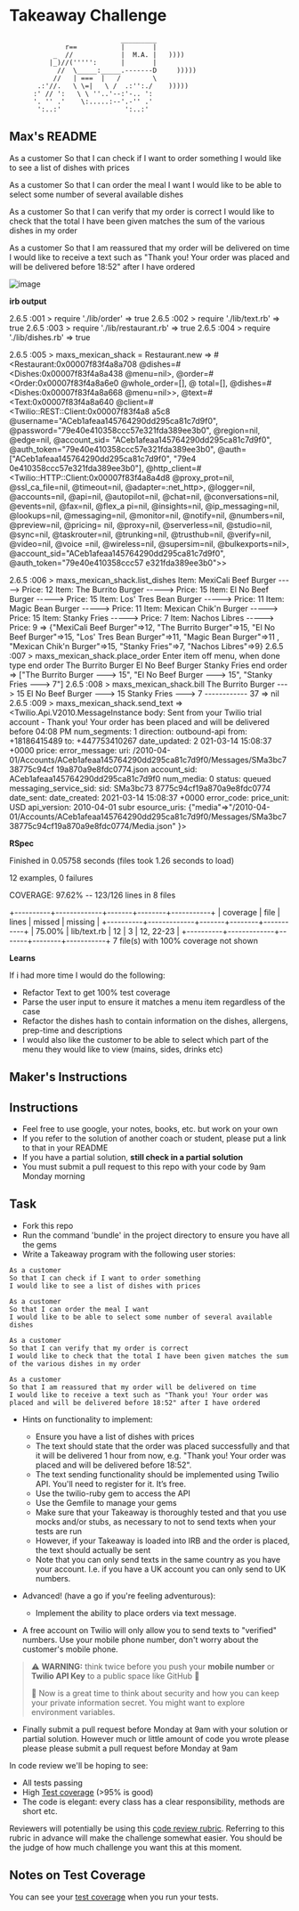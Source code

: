 Takeaway Challenge
==================
```
                            _________
              r==           |       |
           _  //            |  M.A. |   ))))
          |_)//(''''':      |       |
            //  \_____:_____.-------D     )))))
           //   | ===  |   /        \
       .:'//.   \ \=|   \ /  .:'':./    )))))
      :' // ':   \ \ ''..'--:'-.. ':
      '. '' .'    \:.....:--'.-'' .'
       ':..:'                ':..:'

 ```

## Max's README

As a customer
So that I can check if I want to order something
I would like to see a list of dishes with prices

As a customer
So that I can order the meal I want
I would like to be able to select some number of several available dishes

As a customer
So that I can verify that my order is correct
I would like to check that the total I have been given matches the sum of the various dishes in my order

As a customer
So that I am reassured that my order will be delivered on time
I would like to receive a text such as "Thank you! Your order was placed and will be delivered before 18:52" after I have ordered

![image](https://user-images.githubusercontent.com/74908625/111074134-90615680-84d9-11eb-9f6e-83707bb2ba71.png)

**irb output**

2.6.5 :001 > require './lib/order'
 => true
2.6.5 :002 > require './lib/text.rb'
=> true
2.6.5 :003 > require './lib/restaurant.rb'
 => true
2.6.5 :004 > require './lib/dishes.rb'
 => true

2.6.5 :005 > maxs_mexican_shack = Restaurant.new
 => #<Restaurant:0x00007f83f4a8a708 @dishes=#<Dishes:0x00007f83f4a8a438 @menu=nil>, @order=#<Order:0x00007f83f4a8a6e0 @whole_order=[], @
total=[], @dishes=#<Dishes:0x00007f83f4a8a668 @menu=nil>>, @text=#<Text:0x00007f83f4a8a640 @client=#<Twilio::REST::Client:0x00007f83f4a8
a5c8 @username="ACeb1afeaa145764290dd295ca81c7d9f0", @password="79e40e410358ccc57e321fda389ee3b0", @region=nil, @edge=nil, @account_sid=
"ACeb1afeaa145764290dd295ca81c7d9f0", @auth_token="79e40e410358ccc57e321fda389ee3b0", @auth=["ACeb1afeaa145764290dd295ca81c7d9f0", "79e4
0e410358ccc57e321fda389ee3b0"], @http_client=#<Twilio::HTTP::Client:0x00007f83f4a8a4d8 @proxy_prot=nil, @ssl_ca_file=nil, @timeout=nil,
@adapter=:net_http>, @logger=nil, @accounts=nil, @api=nil, @autopilot=nil, @chat=nil, @conversations=nil, @events=nil, @fax=nil, @flex_a
pi=nil, @insights=nil, @ip_messaging=nil, @lookups=nil, @messaging=nil, @monitor=nil, @notify=nil, @numbers=nil, @preview=nil, @pricing=
nil, @proxy=nil, @serverless=nil, @studio=nil, @sync=nil, @taskrouter=nil, @trunking=nil, @trusthub=nil, @verify=nil, @video=nil, @voice
=nil, @wireless=nil, @supersim=nil, @bulkexports=nil>, @account_sid="ACeb1afeaa145764290dd295ca81c7d9f0", @auth_token="79e40e410358ccc57
e321fda389ee3b0">>

2.6.5 :006 > maxs_mexican_shack.list_dishes
Item: MexiCali Beef Burger -----> Price: 12
Item: The Burrito Burger -----> Price: 15
Item: El No Beef Burger -----> Price: 15
Item: Los' Tres Bean Burger -----> Price: 11
Item: Magic Bean Burger -----> Price: 11
Item: Mexican Chik'n Burger -----> Price: 15
Item: Stanky Fries -----> Price: 7
Item: Nachos Libres -----> Price: 9
 => {"MexiCali Beef Burger"=>12, "The Burrito Burger"=>15, "El No Beef Burger"=>15, "Los' Tres Bean Burger"=>11, "Magic Bean Burger"=>11
, "Mexican Chik'n Burger"=>15, "Stanky Fries"=>7, "Nachos Libres"=>9}
2.6.5 :007 > maxs_mexican_shack.place_order
Enter item off menu, when done type end order
The Burrito Burger
El No Beef Burger
Stanky Fries
end order
 => ["The Burrito Burger ---> 15", "El No Beef Burger ---> 15", "Stanky Fries ---> 7"]
2.6.5 :008 > maxs_mexican_shack.bill
            The Burrito Burger ---> 15
            El No Beef Burger ---> 15
               Stanky Fries ---> 7
                   ------------
                        37
 => nil
2.6.5 :009 > maxs_mexican_shack.send_text
 => <Twilio.Api.V2010.MessageInstance body: Sent from your Twilio trial account - Thank you! Your order has been placed
      and will be delivered before 04:08 PM num_segments: 1 direction: outbound-api from: +18186415489 to: +447753410267 date_updated: 2
021-03-14 15:08:37 +0000 price:  error_message:  uri: /2010-04-01/Accounts/ACeb1afeaa145764290dd295ca81c7d9f0/Messages/SMa3bc738775c94cf
19a870a9e8fdc0774.json account_sid: ACeb1afeaa145764290dd295ca81c7d9f0 num_media: 0 status: queued messaging_service_sid:  sid: SMa3bc73
8775c94cf19a870a9e8fdc0774 date_sent:  date_created: 2021-03-14 15:08:37 +0000 error_code:  price_unit: USD api_version: 2010-04-01 subr
esource_uris: {"media"=>"/2010-04-01/Accounts/ACeb1afeaa145764290dd295ca81c7d9f0/Messages/SMa3bc738775c94cf19a870a9e8fdc0774/Media.json"
}>

**RSpec**

Finished in 0.05758 seconds (files took 1.26 seconds to load)

12 examples, 0 failures


COVERAGE:  97.62% -- 123/126 lines in 8 files

+----------+-------------+-------+--------+-----------+
| coverage | file        | lines | missed | missing   |
+----------+-------------+-------+--------+-----------+
|  75.00%  | lib/text.rb | 12    | 3      | 12, 22-23 |
+----------+-------------+-------+--------+-----------+
7 file(s) with 100% coverage not shown

**Learns**

If i had more time I would do the following:

- Refactor Text to get 100% test coverage
- Parse the user input to ensure it matches a menu item regardless of the case
- Refactor the dishes hash to contain information on the dishes, allergens, prep-time
and descriptions
- I would also like the customer to be able to select which part of the menu they would
like to view (mains, sides, drinks etc)

## Maker's Instructions

Instructions
-------

* Feel free to use google, your notes, books, etc. but work on your own
* If you refer to the solution of another coach or student, please put a link to that in your README
* If you have a partial solution, **still check in a partial solution**
* You must submit a pull request to this repo with your code by 9am Monday morning

Task
-----

* Fork this repo
* Run the command 'bundle' in the project directory to ensure you have all the gems
* Write a Takeaway program with the following user stories:

```
As a customer
So that I can check if I want to order something
I would like to see a list of dishes with prices

As a customer
So that I can order the meal I want
I would like to be able to select some number of several available dishes

As a customer
So that I can verify that my order is correct
I would like to check that the total I have been given matches the sum of the various dishes in my order

As a customer
So that I am reassured that my order will be delivered on time
I would like to receive a text such as "Thank you! Your order was placed and will be delivered before 18:52" after I have ordered
```

* Hints on functionality to implement:
  * Ensure you have a list of dishes with prices
  * The text should state that the order was placed successfully and that it will be delivered 1 hour from now, e.g. "Thank you! Your order was placed and will be delivered before 18:52".
  * The text sending functionality should be implemented using Twilio API. You'll need to register for it. It’s free.
  * Use the twilio-ruby gem to access the API
  * Use the Gemfile to manage your gems
  * Make sure that your Takeaway is thoroughly tested and that you use mocks and/or stubs, as necessary to not to send texts when your tests are run
  * However, if your Takeaway is loaded into IRB and the order is placed, the text should actually be sent
  * Note that you can only send texts in the same country as you have your account. I.e. if you have a UK account you can only send to UK numbers.

* Advanced! (have a go if you're feeling adventurous):
  * Implement the ability to place orders via text message.

* A free account on Twilio will only allow you to send texts to "verified" numbers. Use your mobile phone number, don't worry about the customer's mobile phone.

> :warning: **WARNING:** think twice before you push your **mobile number** or **Twilio API Key** to a public space like GitHub :eyes:
>
> :key: Now is a great time to think about security and how you can keep your private information secret. You might want to explore environment variables.

* Finally submit a pull request before Monday at 9am with your solution or partial solution.  However much or little amount of code you wrote please please please submit a pull request before Monday at 9am


In code review we'll be hoping to see:

* All tests passing
* High [Test coverage](https://github.com/makersacademy/course/blob/master/pills/test_coverage.md) (>95% is good)
* The code is elegant: every class has a clear responsibility, methods are short etc.

Reviewers will potentially be using this [code review rubric](docs/review.md).  Referring to this rubric in advance will make the challenge somewhat easier.  You should be the judge of how much challenge you want this at this moment.

Notes on Test Coverage
------------------

You can see your [test coverage](https://github.com/makersacademy/course/blob/master/pills/test_coverage.md) when you run your tests.
